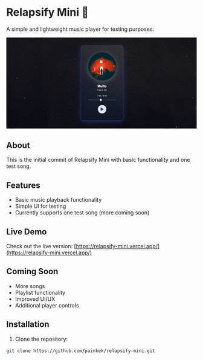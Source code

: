 # Relapsify Mini 🎵

A simple and lightweight music player for testing purposes.

![Relapsify Mini Screenshot](./src/assets/screenshot/ss-preview.png)

## About

This is the initial commit of Relapsify Mini with basic functionality and one test song.

## Features

- Basic music playback functionality
- Simple UI for testing
- Currently supports one test song (more coming soon)

## Live Demo

Check out the live version: [https://relapsify-mini.vercel.app/](https://relapsify-mini.vercel.app/)

## Coming Soon

- More songs
- Playlist functionality
- Improved UI/UX
- Additional player controls

## Installation

1. Clone the repository:

```bash
git clone https://github.com/painkek/relapsify-mini.git
```
